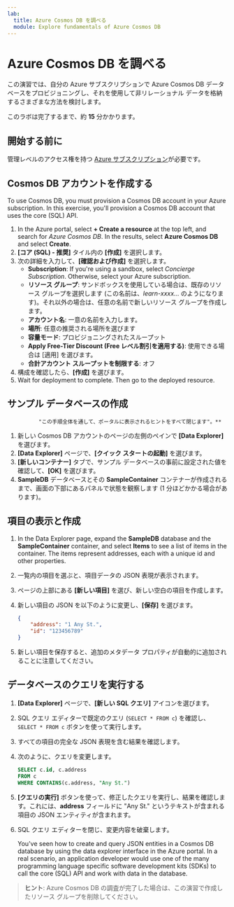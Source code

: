 ```yaml
---
lab:
  title: Azure Cosmos DB を調べる
  module: Explore fundamentals of Azure Cosmos DB
---
```

# <a name="explore-azure-cosmos-db"></a>Azure Cosmos DB を調べる

この演習では、自分の Azure サブスクリプションで Azure Cosmos DB データベースをプロビジョニングし、それを使用して非リレーショナル データを格納するさまざまな方法を検討します。

このラボは完了するまで、約 **15** 分かかります。

## <a name="before-you-start"></a>開始する前に

管理レベルのアクセス権を持つ [Azure サブスクリプション](https://azure.microsoft.com/free)が必要です。

## <a name="create-a-cosmos-db-account"></a>Cosmos DB アカウントを作成する

To use Cosmos DB, you must provision a Cosmos DB account in your Azure subscription. In this exercise, you'll provision a Cosmos DB account that uses the core (SQL) API.

1. In the Azure portal, select <bpt id="p1">**</bpt>+ Create a resource<ept id="p1">**</ept> at the top left, and search for <bpt id="p2">*</bpt>Azure Cosmos DB<ept id="p2">*</ept>.  In the results, select <bpt id="p1">**</bpt>Azure Cosmos DB<ept id="p1">**</ept> and select  <bpt id="p2">**</bpt>Create<ept id="p2">**</ept>.
1. **[コア (SQL) - 推奨]** タイル内の **[作成]** を選択します。
1. 次の詳細を入力して、**[確認および作成]** を選択します。
    - <bpt id="p1">**</bpt>Subscription<ept id="p1">**</ept>: If you're using a sandbox, select <bpt id="p2">*</bpt>Concierge Subscription<ept id="p2">*</ept>. Otherwise, select your Azure subscription.
    - **リソース グループ**: サンドボックスを使用している場合は、既存のリソース グループを選択します (この名前は、*learn-xxxx...* のようになります)。それ以外の場合は、任意の名前で新しいリソース グループを作成します。
    - **アカウント名**: 一意の名前を入力します。
    - **場所**: 任意の推奨される場所を選びます
    - **容量モード**: プロビジョニングされたスループット
    - **Apply Free-Tier Discount (Free レベル割引を適用する)**: 使用できる場合は [適用] を選びます。
    - **合計アカウント スループットを制限する**: オフ
1. 構成を確認したら、**[作成]** を選びます。
1. Wait for deployment to complete. Then go to the deployed resource.

## <a name="create-a-sample-database"></a>サンプル データベースの作成

              "この手順全体を通して、ポータルに表示されるヒントをすべて閉じます"。**

1. 新しい Cosmos DB アカウントのページの左側のペインで **[Data Explorer]** を選びます。
1. **[Data Explorer]** ページで、**[クイック スタートの起動]** を選びます。
1. **[新しいコンテナー]** タブで、サンプル データベースの事前に設定された値を確認して、**[OK]** を選びます。
1. **SampleDB** データベースとその **SampleContainer** コンテナーが作成されるまで、画面の下部にあるパネルで状態を観察します (1 分ほどかかる場合があります)。

## <a name="view-and-create-items"></a>項目の表示と作成

1. In the Data Explorer page, expand the <bpt id="p1">**</bpt>SampleDB<ept id="p1">**</ept> database and the <bpt id="p2">**</bpt>SampleContainer<ept id="p2">**</ept> container, and select <bpt id="p3">**</bpt>Items<ept id="p3">**</ept> to see a list of items in the container. The items represent addresses, each with a unique id and other properties.
1. 一覧内の項目を選ぶと、項目データの JSON 表現が表示されます。
1. ページの上部にある **[新しい項目]** を選び、新しい空白の項目を作成します。
1. 新しい項目の JSON を以下のように変更し、**[保存]** を選びます。

    ```json
    {
        "address": "1 Any St.",
        "id": "123456789"
    }
    ```

1. 新しい項目を保存すると、追加のメタデータ プロパティが自動的に追加されることに注意してください。

## <a name="query-the-database"></a>データベースのクエリを実行する

1. **[Data Explorer]** ページで、**[新しい SQL クエリ]** アイコンを選びます。
1. SQL クエリ エディターで既定のクエリ (`SELECT * FROM c`) を確認し、`SELECT * FROM c` ボタンを使って実行します。
1. すべての項目の完全な JSON 表現を含む結果を確認します。
1. 次のように、クエリを変更します。

    ```sql
    SELECT c.id, c.address
    FROM c
    WHERE CONTAINS(c.address, "Any St.")
    ```

1. **[クエリの実行]** ボタンを使って、修正したクエリを実行し、結果を確認します。これには、**address** フィールドに "Any St." というテキストが含まれる項目の JSON エンティティが含まれます。
1. SQL クエリ エディターを閉じ、変更内容を破棄します。

    You've seen how to create and query JSON entities in a Cosmos DB database by using the data explorer interface in the Azure portal. In a real scenario, an application developer would use one of the many programming language specific software development kits (SDKs) to call the core (SQL) API and work with data in the database.

> **ヒント**: Azure Cosmos DB の調査が完了した場合は、この演習で作成したリソース グループを削除してください。
